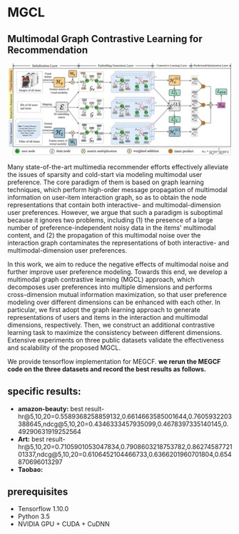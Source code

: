 # MGCL
## Multimodal Graph Contrastive Learning for Recommendation

![framework of MEGCF](model.jpg)

Many state-of-the-art multimedia recommender efforts effectively alleviate the issues of sparsity and cold-start via modeling multimodal user preference. The core paradigm of them is based on graph learning techniques, which perform high-order message propagation of multimodal information on  user-item interaction graph, so as to obtain the node representations that contain both interactive- and multimodal-dimension user preferences. However, we argue that such a paradigm is suboptimal because it ignores two problems, including (1) the presence of a large number of preference-independent noisy data in the items' multimodal content, and (2) the propagation of this multimodal noise over the interaction graph contaminates the representations of both interactive- and multimodal-dimension user preferences.

In this work, we aim to reduce the negative effects of multimodal noise and further improve user preference modeling. Towards this end, we develop a multimodal graph contrastive learning (MGCL) approach, which decomposes user preferences into multiple dimensions and performs cross-dimension mutual information maximization, so that user preference modeling over different dimensions can be enhanced with each other. In particular, we first adopt the graph learning approach to generate representations of users and items in the interaction and multimodal dimensions, respectively. Then, we construct an additional contrastive learning task to maximize the consistency between different dimensions. Extensive experiments on three public datasets validate the effectiveness and scalability of the proposed MGCL.

We provide tensorflow implementation for MEGCF. **we rerun the MEGCF code on the three datasets and record the best results as follows.**

## specific results:
- **amazon-beauty:** best result- hr@5,10,20=0.5589368258859132,0.6614663585001644,0.7605932203388645,ndcg@5,10,20=0.4346333457935099,0.4678397335140145,0.49290631919252564
- **Art:** best result- hr@5,10,20=0.7105901053047834,0.7908603218753782,0.8627458772101337,ndcg@5,10,20=0.6106452104466733,0.6366201960701804,0.654870696013297
- **Taobao:**


## prerequisites

- Tensorflow 1.10.0
- Python 3.5
- NVIDIA GPU + CUDA + CuDNN
